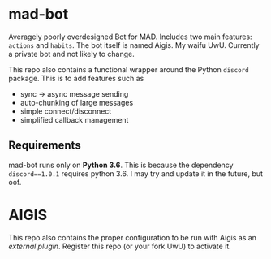 # mad-bot
Averagely poorly overdesigned Bot for MAD. Includes two main features: `actions` and `habits`.
The bot itself is named Aigis. My waifu UwU. Currently a private bot and not likely to change.

This repo also contains a functional wrapper around the Python `discord` package. This is to add features such as
- sync -> async message sending
- auto-chunking of large messages
- simple connect/disconnect
- simplified callback management

## Requirements
mad-bot runs only on __Python 3.6__. This is because the dependency `discord==1.0.1` requires python 3.6.
I may try and update it in the future, but oof.


# AIGIS
This repo also contains the proper configuration to be run with Aigis as an *external plugin*.
Register this repo (or your fork UwU) to activate it.
